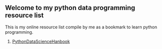 ## Welcome to my python data programming resource list

This is my online resource list compile by me as a bookmark to learn python  programming.

1. [PythonDataScienceHanbook](https://https://jakevdp.github.io/PythonDataScienceHandbook/index.html)




